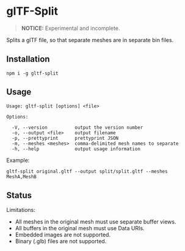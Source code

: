 # glTF-Split

> **NOTICE:** Experimental and incomplete.

Splits a glTF file, so that separate meshes are in separate bin files.

## Installation

```
npm i -g gltf-split
```

## Usage

```
Usage: gltf-split [options] <file>

Options:

  -V, --version          output the version number
  -o, --output <file>    output filename
  -p, --prettyprint      prettyprint JSON
  -m, --meshes <meshes>  comma-delimited mesh names to separate
  -h, --help             output usage information
```

Example:

```
gltf-split original.gltf --output split/split.gltf --meshes MeshA,MeshB
```

## Status

Limitations:

- All meshes in the original mesh must use separate buffer views.
- All buffers in the original mesh must use Data URIs.
- Embedded images are not supported.
- Binary (.glb) files are not supported.

